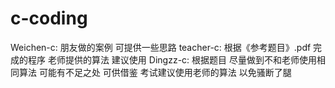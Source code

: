 # c-coding

Weichen-c: 朋友做的案例 可提供一些思路 
teacher-c: 根据《参考题目》.pdf 完成的程序 老师提供的算法 建议使用 
Dingzz-c: 根据题目 尽量做到不和老师使用相同算法 可能有不足之处 可供借鉴 考试建议使用老师的算法 以免骚断了腿 
